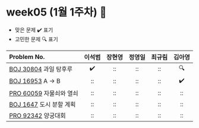 
# week05 (1월 1주차) :pencil:

- 맞은 문제 :heavy_check_mark: 표기
- 고민한 문제 :mag: 표기


| Problem No.                                                                                  |       이석범       |       장현영       |       정영일       |       최규림       |       김아영       |
| :------------------------------------------------------------------------------------------- | :----------------: | :----------------: | :----------------: | :----------------: | :----------------: |
| [BOJ 30804](https://www.acmicpc.net/problem/30804) 과일 탕후루                     | :heavy_check_mark: | :: | :: | :: | :mag: |
| [BOJ 16953](https://www.acmicpc.net/problem/16953) A -> B                             | :: | :: | :: | :: | :heavy_check_mark: |
| [PRO 60059](https://school.programmers.co.kr/learn/courses/30/lessons/60059) 자물쇠와 열쇠 |       ::        |       ::        |       ::        |       ::        |       ::        |
| [BOJ 1647](https://www.acmicpc.net/problem/1647) 도시 분할 계획                                 |       ::        |  ::         | :: | :: |       ::        |
| [PRO 92342](https://school.programmers.co.kr/learn/courses/30/lessons/92342) 양궁대회     | :: | :: | :: | :: | :: |
